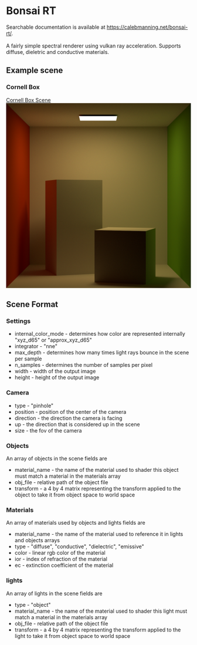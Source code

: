 # Bonsai RT

Searchable documentation is available at https://calebmanning.net/bonsai-rt/. \
\
A fairly simple spectral renderer using vulkan ray acceleration.
Supports diffuse, dieletric and conductive materials.

## Example scene
### Cornell Box
[Cornell Box Scene](scenes/cornell_box.json)
<img src="gallery/cornell_box.png">


## Scene Format
### Settings
- internal_color_mode - determines how color are represented internally "xyz_d65" or "approx_xyz_d65"
- integrator - "nne"
- max_depth - determines how many times light rays bounce in the scene per sample
- n_samples - determines the number of samples per pixel
- width - width of the output image
- height - height of the output image
### Camera
- type - "pinhole"
- position - position of the center of the camera
- direction - the direction the camera is facing
- up - the direction that is considered up in the scene
- size - the fov of the camera
### Objects
An array of objects in the scene fields are
- material_name - the name of the material used to shader this object must match a material in the materials array
- obj_file - relative path of the object file
- transform - a 4 by 4 matrix representing the transform applied to the object to take it from object space to world space
### Materials
An array of materials used by objects and lights fields are
- material_name - the name of the material used to reference it in lights and objects arrays
- type - "diffuse", "conductive", "dielectric", "emissive"
- color - linear rgb color of the material
- ior - index of refraction of the material
- ec - extinction coefficient of the material
### lights
An array of lights in the scene fields are
- type - "object"
- material_name - the name of the material used to shader this light must match a material in the materials array
- obj_file - relative path of the object file
- transform - a 4 by 4 matrix representing the transform applied to the light to take it from object space to world space

